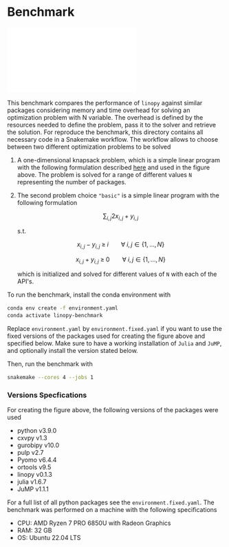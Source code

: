 # Benchmark

![Resources benchmark](benchmark_resource-overhead.pdf)

This benchmark compares the performance of `linopy` against similar packages considering memory and time overhead for solving an optimization problem with N variable. The overhead is defined by the resources needed to define the problem, pass it to the solver and retrieve the solution. For reproduce the benchmark, this directory contains all necessary code in a Snakemake workflow. The workflow allows to choose between two different optimization problems to be solved

1. A one-dimensional knapsack problem, which is a simple linear program with the following formulation described [here](https://www.wikiwand.com/en/Knapsack_problem) and used in the figure above. The problem is solved for a range of different values `N` representing the number of packages.

2. The second problem choice `"basic"` is a simple linear program with the following formulation
    <p><span class="math display">∑<sub><em>i</em>, <em>j</em></sub>2<em>x</em><sub><em>i</em>, <em>j</em></sub> + <em>y</em><sub><em>i</em>, <em>j</em></sub></span></p>

    s.t.

    <span class="math display"><em>x</em><sub><em>i</em>, <em>j</em></sub> − <em>y</em><sub><em>i</em>, <em>j</em></sub> ≥ <em>i</em>   ∀ <em>i</em>, <em>j</em> ∈ {1, ..., <em>N</em>}</span>

    <span class="math display"><em>x</em><sub><em>i</em>, <em>j</em></sub> + <em>y</em><sub><em>i</em>, <em>j</em></sub> ≥ 0   ∀ <em>i</em>, <em>j</em> ∈ {1, ..., <em>N</em>}</span></p>

    which is initialized and solved for different values of `N` with each of the API's.


To run the benchmark, install the conda environment with

```bash
conda env create -f environment.yaml
conda activate linopy-benchmark
```

Replace `environment.yaml` by `environment.fixed.yaml` if you want to use the fixed versions of the packages used for creating the figure above and specified below.
Make sure to have a working installation of `Julia` and `JuMP`, and optionally install the version stated below.

Then, run the benchmark with

```bash
snakemake --cores 4 --jobs 1
```

### Versions Specfications

For creating the figure above, the following versions of the packages were used

- python v3.9.0
- cxvpy v1.3
- gurobipy v10.0
- pulp v2.7
- Pyomo v6.4.4
- ortools v9.5
- linopy v0.1.3
- julia v1.6.7
- JuMP v1.1.1

For a full list of all python packages see the `environment.fixed.yaml`. The benchmark was performed on a machine with the following specifications

- CPU: AMD Ryzen 7 PRO 6850U with Radeon Graphics
- RAM: 32 GB
- OS: Ubuntu 22.04 LTS
